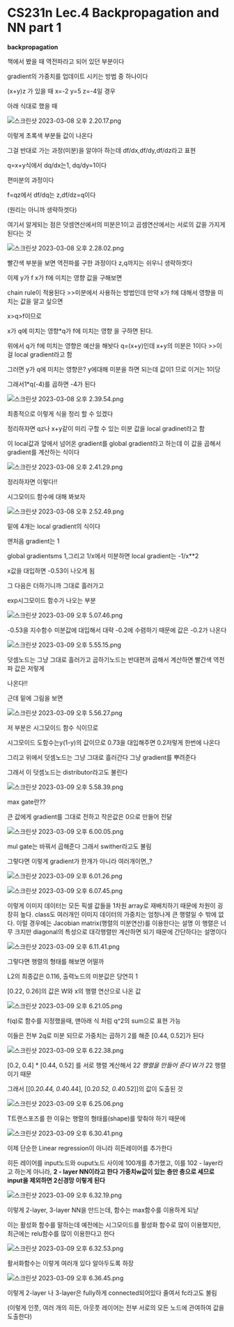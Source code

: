 # CS231n Lec.4 Backpropagation and NN part 1

**backpropagation**

책에서 봤을 때 역전파라고 되어 있던 부분이다

gradient의 가중치를 업데이트 시키는 방법 중 하나이다

(x+y)z 가 있을 때 x=-2 y=5 z=-4일 경우

아래 식대로 했을 때

![스크린샷 2023-03-08 오후 2.20.17.png](CS231n%20Lec%204%20Backpropagation%20and%20NN%20part%201%204414dc1e413a4d7283191591480f01d0/%25E1%2584%2589%25E1%2585%25B3%25E1%2584%258F%25E1%2585%25B3%25E1%2584%2585%25E1%2585%25B5%25E1%2586%25AB%25E1%2584%2589%25E1%2585%25A3%25E1%2586%25BA_2023-03-08_%25E1%2584%258B%25E1%2585%25A9%25E1%2584%2592%25E1%2585%25AE_2.20.17.png)

이렇게 초록색 부분들 값이 나온다

그걸 반대로 가는 과정(미분)을 알야아 하는데 df/dx,df/dy,df/dz라고 표현

q=x+y식에서  dq/dx는1, dq/dy=1이다

편미분의 과정이다

f=qz에서 df/dq는 z,df/dz=q이다

(원리는 아니까 생략하겟다)

여기서 알게되는 점은 덧셈연산에서의 미분은1이고 곱셈연산에서는 서로의 값을 가지게 된다는 것

![스크린샷 2023-03-08 오후 2.28.02.png](CS231n%20Lec%204%20Backpropagation%20and%20NN%20part%201%204414dc1e413a4d7283191591480f01d0/%25E1%2584%2589%25E1%2585%25B3%25E1%2584%258F%25E1%2585%25B3%25E1%2584%2585%25E1%2585%25B5%25E1%2586%25AB%25E1%2584%2589%25E1%2585%25A3%25E1%2586%25BA_2023-03-08_%25E1%2584%258B%25E1%2585%25A9%25E1%2584%2592%25E1%2585%25AE_2.28.02.png)

빨간색 부분을 보면 역전파를 구한 과정이다 z,q까지는 쉬우니 생략하겟다

이제 y가 f x가 f에 미치는 영향 값을 구해보면

chain rule이 적용된다 >>미분에서 사용하는 방법인데 만약 x가 f에 대해서 영향을 미치는 값을 알고 싶으면

x>q>f이므로

x가 q에 미치는 영향*q가 f에 미치는 영향     을 구하면 된다.

위에서 q가 f에 미치는 영향은 예산을 해놧다 q=(x+y)인데 x+y의 미분은 1이다 >>이걸 local gradient라고 함

그러면 y가 q에 미치는 영향은?  y에대해 미분을 하면 되는데 값이1 므로 이거는 1이당

그래서1*q(-4)를 곱하면 -4가 된다

![스크린샷 2023-03-08 오후 2.39.54.png](CS231n%20Lec%204%20Backpropagation%20and%20NN%20part%201%204414dc1e413a4d7283191591480f01d0/%25E1%2584%2589%25E1%2585%25B3%25E1%2584%258F%25E1%2585%25B3%25E1%2584%2585%25E1%2585%25B5%25E1%2586%25AB%25E1%2584%2589%25E1%2585%25A3%25E1%2586%25BA_2023-03-08_%25E1%2584%258B%25E1%2585%25A9%25E1%2584%2592%25E1%2585%25AE_2.39.54.png)

최종적으로 이렇게 식을 정리 할 수 있겠다

정리하자면 qz나 x+y같이 미리 구할 수 있는 미분 값을 local gradinet라고 함

이 local값과 앞에서 넘어온 gradient를 global gradient라고 하는데 이 값을 곱해서 gradient를 계산하는 식이다

![스크린샷 2023-03-08 오후 2.41.29.png](CS231n%20Lec%204%20Backpropagation%20and%20NN%20part%201%204414dc1e413a4d7283191591480f01d0/%25E1%2584%2589%25E1%2585%25B3%25E1%2584%258F%25E1%2585%25B3%25E1%2584%2585%25E1%2585%25B5%25E1%2586%25AB%25E1%2584%2589%25E1%2585%25A3%25E1%2586%25BA_2023-03-08_%25E1%2584%258B%25E1%2585%25A9%25E1%2584%2592%25E1%2585%25AE_2.41.29.png)

정리하자면 이렇다!!

시그모이드 함수에 대해 봐보자

![스크린샷 2023-03-08 오후 2.52.49.png](CS231n%20Lec%204%20Backpropagation%20and%20NN%20part%201%204414dc1e413a4d7283191591480f01d0/%25E1%2584%2589%25E1%2585%25B3%25E1%2584%258F%25E1%2585%25B3%25E1%2584%2585%25E1%2585%25B5%25E1%2586%25AB%25E1%2584%2589%25E1%2585%25A3%25E1%2586%25BA_2023-03-08_%25E1%2584%258B%25E1%2585%25A9%25E1%2584%2592%25E1%2585%25AE_2.52.49.png)

밑에 4개는 local gradient의 식이다

맨처음 gradient는 1

global gradientsms 1,그리고 1/x에서 미분하면 local gradient는 -1/x**2

x값을 대입하면 -0.53이 나오게 됨

그 다음은 더하기니까 그대로 흘러가고

exp시그모이드 함수가 나오는 부분

![스크린샷 2023-03-09 오후 5.07.46.png](CS231n%20Lec%204%20Backpropagation%20and%20NN%20part%201%204414dc1e413a4d7283191591480f01d0/%25E1%2584%2589%25E1%2585%25B3%25E1%2584%258F%25E1%2585%25B3%25E1%2584%2585%25E1%2585%25B5%25E1%2586%25AB%25E1%2584%2589%25E1%2585%25A3%25E1%2586%25BA_2023-03-09_%25E1%2584%258B%25E1%2585%25A9%25E1%2584%2592%25E1%2585%25AE_5.07.46.png)

-0.53을 지수함수 미분값에 대입해서 대략 -0.2에 수렴하기 때문에 값은 -0.2가 나온다

![스크린샷 2023-03-09 오후 5.55.15.png](CS231n%20Lec%204%20Backpropagation%20and%20NN%20part%201%204414dc1e413a4d7283191591480f01d0/%25E1%2584%2589%25E1%2585%25B3%25E1%2584%258F%25E1%2585%25B3%25E1%2584%2585%25E1%2585%25B5%25E1%2586%25AB%25E1%2584%2589%25E1%2585%25A3%25E1%2586%25BA_2023-03-09_%25E1%2584%258B%25E1%2585%25A9%25E1%2584%2592%25E1%2585%25AE_5.55.15.png)

덧셈노드는 그냥 그대로 흘러가고 곱하기노드는 반대편꺼 곱해서 계산하면 빨간색 역전파 값은 저렇게

나온다!!

근데 밑에 그림을 보면

![스크린샷 2023-03-09 오후 5.56.27.png](CS231n%20Lec%204%20Backpropagation%20and%20NN%20part%201%204414dc1e413a4d7283191591480f01d0/%25E1%2584%2589%25E1%2585%25B3%25E1%2584%258F%25E1%2585%25B3%25E1%2584%2585%25E1%2585%25B5%25E1%2586%25AB%25E1%2584%2589%25E1%2585%25A3%25E1%2586%25BA_2023-03-09_%25E1%2584%258B%25E1%2585%25A9%25E1%2584%2592%25E1%2585%25AE_5.56.27.png)

저 부분은 시그모이드 함수 식이므로

시그모이드 도함수는y(1-y)의 값이므로 0.73을 대입해주면 0.2저렇게 한번에 나온다

그리고 위에서 덧셈노드는 그냥 그대로 흘러간다 그냥 gradient를 뿌려준다

그래서 이 덧셈노드는 distributor라고도 불린다

![스크린샷 2023-03-09 오후 5.58.39.png](CS231n%20Lec%204%20Backpropagation%20and%20NN%20part%201%204414dc1e413a4d7283191591480f01d0/%25E1%2584%2589%25E1%2585%25B3%25E1%2584%258F%25E1%2585%25B3%25E1%2584%2585%25E1%2585%25B5%25E1%2586%25AB%25E1%2584%2589%25E1%2585%25A3%25E1%2586%25BA_2023-03-09_%25E1%2584%258B%25E1%2585%25A9%25E1%2584%2592%25E1%2585%25AE_5.58.39.png)

max gate란??

큰 값에게 gradient를 그대로 전하고 작은값은 0으로 만들어 전달

![스크린샷 2023-03-09 오후 6.00.05.png](CS231n%20Lec%204%20Backpropagation%20and%20NN%20part%201%204414dc1e413a4d7283191591480f01d0/%25E1%2584%2589%25E1%2585%25B3%25E1%2584%258F%25E1%2585%25B3%25E1%2584%2585%25E1%2585%25B5%25E1%2586%25AB%25E1%2584%2589%25E1%2585%25A3%25E1%2586%25BA_2023-03-09_%25E1%2584%258B%25E1%2585%25A9%25E1%2584%2592%25E1%2585%25AE_6.00.05.png)

mul gate는 바꿔서 곱해준다 그래서 swither라고도 불림

그렇다면 이렇게 gradient가 한개가 아니라 여러개이면,,?

![스크린샷 2023-03-09 오후 6.01.26.png](CS231n%20Lec%204%20Backpropagation%20and%20NN%20part%201%204414dc1e413a4d7283191591480f01d0/%25E1%2584%2589%25E1%2585%25B3%25E1%2584%258F%25E1%2585%25B3%25E1%2584%2585%25E1%2585%25B5%25E1%2586%25AB%25E1%2584%2589%25E1%2585%25A3%25E1%2586%25BA_2023-03-09_%25E1%2584%258B%25E1%2585%25A9%25E1%2584%2592%25E1%2585%25AE_6.01.26.png)

![스크린샷 2023-03-09 오후 6.07.45.png](CS231n%20Lec%204%20Backpropagation%20and%20NN%20part%201%204414dc1e413a4d7283191591480f01d0/%25E1%2584%2589%25E1%2585%25B3%25E1%2584%258F%25E1%2585%25B3%25E1%2584%2585%25E1%2585%25B5%25E1%2586%25AB%25E1%2584%2589%25E1%2585%25A3%25E1%2586%25BA_2023-03-09_%25E1%2584%258B%25E1%2585%25A9%25E1%2584%2592%25E1%2585%25AE_6.07.45.png)

이렇게 이미지 데이터는 모든 픽셀 값들을 1차원 array로 재배치하기 때문에 차원이 굉장히 높다. class도 여러개인 이미지 데이터의 가중치는 엄청나게 큰 행렬일 수 밖에 없다. 이럴 경우에는 Jacobian matrix(행렬의 미분연산)를 이용한다는 설명 이 행렬은 너무 크지만 diagonal의 특성으로 대각행렬만 계산하면 되기 때문에 간단하다는 설명이다

![스크린샷 2023-03-09 오후 6.11.41.png](CS231n%20Lec%204%20Backpropagation%20and%20NN%20part%201%204414dc1e413a4d7283191591480f01d0/%25E1%2584%2589%25E1%2585%25B3%25E1%2584%258F%25E1%2585%25B3%25E1%2584%2585%25E1%2585%25B5%25E1%2586%25AB%25E1%2584%2589%25E1%2585%25A3%25E1%2586%25BA_2023-03-09_%25E1%2584%258B%25E1%2585%25A9%25E1%2584%2592%25E1%2585%25AE_6.11.41.png)

그렇다면 행렬의 형태를 해보면 어떨까

L2의 최종값은 0.116, 출력노드의 미분값은 당연히 1

[0.22, 0.26]의 값은 W와 x의 행렬 연산으로 나온 값

![스크린샷 2023-03-09 오후 6.21.05.png](CS231n%20Lec%204%20Backpropagation%20and%20NN%20part%201%204414dc1e413a4d7283191591480f01d0/%25E1%2584%2589%25E1%2585%25B3%25E1%2584%258F%25E1%2585%25B3%25E1%2584%2585%25E1%2585%25B5%25E1%2586%25AB%25E1%2584%2589%25E1%2585%25A3%25E1%2586%25BA_2023-03-09_%25E1%2584%258B%25E1%2585%25A9%25E1%2584%2592%25E1%2585%25AE_6.21.05.png)

f(q)로 함수를 지정했을때, 맨아래 식 처럼 q^2의 sum으로 표현 가능

이들은 전부 2q로 미분 되므로 가중치는 곱하기 2를 해준 [0.44, 0.52]가 된다

![스크린샷 2023-03-09 오후 6.22.38.png](CS231n%20Lec%204%20Backpropagation%20and%20NN%20part%201%204414dc1e413a4d7283191591480f01d0/%25E1%2584%2589%25E1%2585%25B3%25E1%2584%258F%25E1%2585%25B3%25E1%2584%2585%25E1%2585%25B5%25E1%2586%25AB%25E1%2584%2589%25E1%2585%25A3%25E1%2586%25BA_2023-03-09_%25E1%2584%258B%25E1%2585%25A9%25E1%2584%2592%25E1%2585%25AE_6.22.38.png)

[0.2, 0.4] * [0.44, 0.52] 를 서로 행렬 계산해서 2*2 행렬을 만들어 준다 W가 2*2 행렬이기 때문

그래서 [[0.2*0.44, 0.4*0.44], [0.2*0.52, 0.4*0.52]]의 값이 도출된 것

![스크린샷 2023-03-09 오후 6.25.06.png](CS231n%20Lec%204%20Backpropagation%20and%20NN%20part%201%204414dc1e413a4d7283191591480f01d0/%25E1%2584%2589%25E1%2585%25B3%25E1%2584%258F%25E1%2585%25B3%25E1%2584%2585%25E1%2585%25B5%25E1%2586%25AB%25E1%2584%2589%25E1%2585%25A3%25E1%2586%25BA_2023-03-09_%25E1%2584%258B%25E1%2585%25A9%25E1%2584%2592%25E1%2585%25AE_6.25.06.png)

T트랜스포즈를 한 이유는 행렬의 형태를(shape)를 맞춰야 하기 때문에

![스크린샷 2023-03-09 오후 6.30.41.png](CS231n%20Lec%204%20Backpropagation%20and%20NN%20part%201%204414dc1e413a4d7283191591480f01d0/%25E1%2584%2589%25E1%2585%25B3%25E1%2584%258F%25E1%2585%25B3%25E1%2584%2585%25E1%2585%25B5%25E1%2586%25AB%25E1%2584%2589%25E1%2585%25A3%25E1%2586%25BA_2023-03-09_%25E1%2584%258B%25E1%2585%25A9%25E1%2584%2592%25E1%2585%25AE_6.30.41.png)

 이제 단순한 Linear regression이 아니라 히든레이어를 추가한다

히든 레이어를 input노드와 ouput노드 사이에 100개를 추가했고, 이를 102 - layer라고 하는게 아니라, **2 - layer NN이라고 한다 가중치w값이 있는 층만 층으로 세므로 input을 제외하면 2신경망 이렇게 된다**

![스크린샷 2023-03-09 오후 6.32.19.png](CS231n%20Lec%204%20Backpropagation%20and%20NN%20part%201%204414dc1e413a4d7283191591480f01d0/%25E1%2584%2589%25E1%2585%25B3%25E1%2584%258F%25E1%2585%25B3%25E1%2584%2585%25E1%2585%25B5%25E1%2586%25AB%25E1%2584%2589%25E1%2585%25A3%25E1%2586%25BA_2023-03-09_%25E1%2584%258B%25E1%2585%25A9%25E1%2584%2592%25E1%2585%25AE_6.32.19.png)

이렇게 2-layer, 3-layer NN을 만드는데, 함수는 max함수를 이용하게 되낟

이는 활성화 함수를 말하는데 예전에는 시그모이드를 활성화 함수로 많이 이용했지만, 최근에는 relu함수를 많이 이용한다고 한다

![스크린샷 2023-03-09 오후 6.32.53.png](CS231n%20Lec%204%20Backpropagation%20and%20NN%20part%201%204414dc1e413a4d7283191591480f01d0/%25E1%2584%2589%25E1%2585%25B3%25E1%2584%258F%25E1%2585%25B3%25E1%2584%2585%25E1%2585%25B5%25E1%2586%25AB%25E1%2584%2589%25E1%2585%25A3%25E1%2586%25BA_2023-03-09_%25E1%2584%258B%25E1%2585%25A9%25E1%2584%2592%25E1%2585%25AE_6.32.53.png)

활서화함수는 이렇게 여러개 있다 알아두도록 하장

![스크린샷 2023-03-09 오후 6.36.45.png](CS231n%20Lec%204%20Backpropagation%20and%20NN%20part%201%204414dc1e413a4d7283191591480f01d0/%25E1%2584%2589%25E1%2585%25B3%25E1%2584%258F%25E1%2585%25B3%25E1%2584%2585%25E1%2585%25B5%25E1%2586%25AB%25E1%2584%2589%25E1%2585%25A3%25E1%2586%25BA_2023-03-09_%25E1%2584%258B%25E1%2585%25A9%25E1%2584%2592%25E1%2585%25AE_6.36.45.png)

이렇게 2-layer 나 3-layer은 fully하게 connected되어있다 줄여서 fc라고도 불림

(이렇게 인풋, 여러 개의 히든, 아웃풋 레이어는 전부 서로의 모든 노드에 관여하여 값을 도출한다)